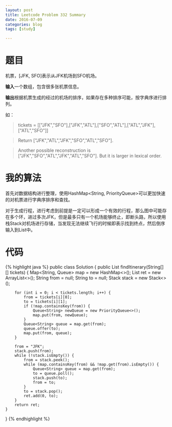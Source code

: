 ```yaml
---
layout: post
title: Leetcode Problem 332 Summary
date: 2016-07-09
categories: blog
tags: [study]

---
```


# 题目

机票，[JFK, SFO]表示从JFK机场到SFO机场。

**输入**一个数组，包含很多张机票信息。

**输出**根据机票生成的经过的机场的排序，如果存在多种排序可能，按字典序进行排列。

如：  
>tickets = [["JFK","SFO"],["JFK","ATL"],["SFO","ATL"],["ATL","JFK"],["ATL","SFO"]]  

>Return ["JFK","ATL","JFK","SFO","ATL","SFO"].  

>Another possible reconstruction is ["JFK","SFO","ATL","JFK","ATL","SFO"]. But it is larger in lexical order.

# 我的算法

首先对数据结构进行整理，使用HashMap<String, PriorityQueue<String>>可以更加快速的对机票进行字典序排序和查找。

对于生成行程，进行考虑到前提是一定可以形成一个有效的行程，那么图中可能存在多个环，进过多次JFK，但是最多只有一个机场能够终止，即断头路，所以使用栈Stack对机场进行存储，当发现无法继续飞行的时候即表示找到终点，然后倒序输入到List中。

# 代码

{% highlight java %}
public class Solution {
    public List<String> findItinerary(String[][] tickets) {
        Map<String, Queue<String>> map = new HashMap<>();
        List<String> ret = new ArrayList<>();
        String from = null;
        String to = null;
        Stack<String> stack = new Stack<>();
        
        for (int i = 0; i < tickets.length; i++) {
            from = tickets[i][0];
            to = tickets[i][1];
            if (!map.containsKey(from)) {
                Queue<String> newQueue = new PriorityQueue<>();
                map.put(from, newQueue);
            }
            Queue<String> queue = map.get(from);
            queue.offer(to);
            map.put(from, queue);
        }
        
        from = "JFK";
        stack.push(from);
        while (!stack.isEmpty()) {
            from = stack.peek();
            while (map.containsKey(from) && !map.get(from).isEmpty()) {
                Queue<String> queue = map.get(from);
                to = queue.poll();
                stack.push(to);
                from = to;
            }
            to = stack.pop();
            ret.add(0, to);
        }
        return ret;
    }
}
{% endhighlight %}
